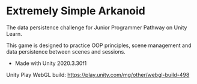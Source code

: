 # Extremely Simple Arkanoid
The data persistence challenge for Junior Programmer Pathway on Unity Learn.

This game is designed to practice OOP principles, scene management and data persistence between scenes and sessions.

* Made with Unity 2020.3.30f1

Unity Play WebGL build: https://play.unity.com/mg/other/webgl-build-498
